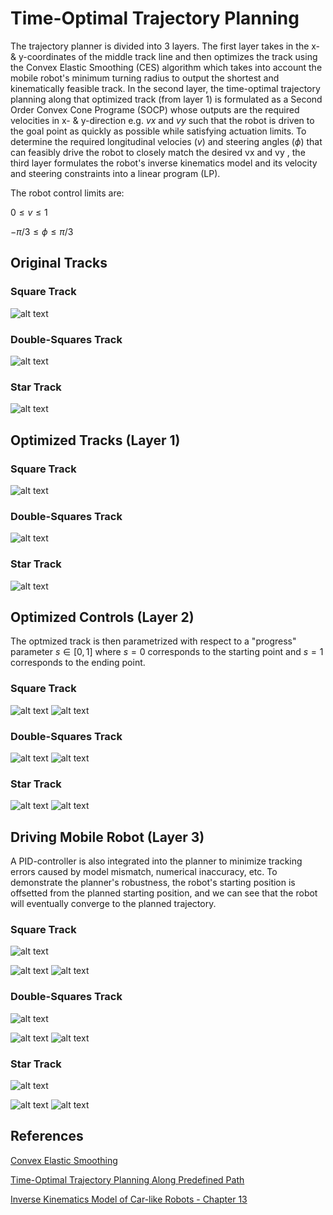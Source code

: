 # Time-Optimal Trajectory Planning
The trajectory planner is divided into 3 layers. The first layer takes in the x- & y-coordinates of the middle track line and then optimizes the track using the Convex Elastic Smoothing (CES) algorithm which takes into account the mobile robot's minimum turning radius to output the shortest and kinematically feasible track. In the second layer, the time-optimal trajectory planning along that optimized track (from layer 1) is formulated as a Second Order Convex Cone Programe (SOCP) whose outputs are the required velocities in x- & y-direction e.g. $vx$ and $vy$ such that the robot is driven to the goal point as quickly as possible while satisfying actuation limits. To determine the required longitudinal velocies $(v)$ and steering angles $(\phi)$ that can feasibly drive the robot to closely match the desired vx and vy , the third layer formulates the robot's inverse kinematics model and its velocity and steering constraints into a linear program (LP). 

The robot control limits are:

$0 \le v \le 1$

$-\pi/3 \le \phi \le \pi/3$

## Original Tracks
### Square Track
![alt text](https://github.com/TuanMinhNguyen15/Time-Optimal-Trajectory-Planning/raw/main/images/square.png)
### Double-Squares Track
![alt text](https://github.com/TuanMinhNguyen15/Time-Optimal-Trajectory-Planning/raw/main/images/double_square.png)
### Star Track
![alt text](https://github.com/TuanMinhNguyen15/Time-Optimal-Trajectory-Planning/raw/main/images/star.png)

## Optimized Tracks (Layer 1)
### Square Track
![alt text](https://github.com/TuanMinhNguyen15/Time-Optimal-Trajectory-Planning/raw/main/images/optimized_square.png)
### Double-Squares Track
![alt text](https://github.com/TuanMinhNguyen15/Time-Optimal-Trajectory-Planning/raw/main/images/optimized_double_square.png)
### Star Track
![alt text](https://github.com/TuanMinhNguyen15/Time-Optimal-Trajectory-Planning/raw/main/images/optimized_star.png)

## Optimized Controls (Layer 2)
The optmized track is then parametrized with respect to a "progress" parameter $s \in [0,1]$ where $s=0$ corresponds to the starting point and $s=1$ corresponds to the ending point.
### Square Track
![alt text](https://github.com/TuanMinhNguyen15/Time-Optimal-Trajectory-Planning/raw/main/images/controls_vx_square.png)
![alt text](https://github.com/TuanMinhNguyen15/Time-Optimal-Trajectory-Planning/raw/main/images/controls_vy_square.png)
### Double-Squares Track
![alt text](https://github.com/TuanMinhNguyen15/Time-Optimal-Trajectory-Planning/raw/main/images/controls_vx_double_square.png)
![alt text](https://github.com/TuanMinhNguyen15/Time-Optimal-Trajectory-Planning/raw/main/images/controls_vy_double_square.png)
### Star Track
![alt text](https://github.com/TuanMinhNguyen15/Time-Optimal-Trajectory-Planning/raw/main/images/controls_vx_star.png)
![alt text](https://github.com/TuanMinhNguyen15/Time-Optimal-Trajectory-Planning/raw/main/images/controls_vy_star.png)

## Driving Mobile Robot (Layer 3)
A PID-controller is also integrated into the planner to minimize tracking errors caused by model mismatch, numerical inaccuracy, etc. To demonstrate the planner's robustness, the robot's starting position is offsetted from the planned starting position, and we can see that the robot will eventually converge to the planned trajectory. 
### Square Track
![alt text](https://github.com/TuanMinhNguyen15/Time-Optimal-Trajectory-Planning/raw/main/images/demo_path_square.png)

![alt text](https://github.com/TuanMinhNguyen15/Time-Optimal-Trajectory-Planning/raw/main/images/demo_vel_square.png)
![alt text](https://github.com/TuanMinhNguyen15/Time-Optimal-Trajectory-Planning/raw/main/images/demo_steer_square.png)
### Double-Squares Track
![alt text](https://github.com/TuanMinhNguyen15/Time-Optimal-Trajectory-Planning/raw/main/images/demo_path_double_square.png)

![alt text](https://github.com/TuanMinhNguyen15/Time-Optimal-Trajectory-Planning/raw/main/images/demo_vel_double_square.png)
![alt text](https://github.com/TuanMinhNguyen15/Time-Optimal-Trajectory-Planning/raw/main/images/demo_steer_double_square.png)
### Star Track
![alt text](https://github.com/TuanMinhNguyen15/Time-Optimal-Trajectory-Planning/raw/main/images/demo_path_star.png)

![alt text](https://github.com/TuanMinhNguyen15/Time-Optimal-Trajectory-Planning/raw/main/images/demo_vel_star.png)
![alt text](https://github.com/TuanMinhNguyen15/Time-Optimal-Trajectory-Planning/raw/main/images/demo_steer_star.png)

## References
[Convex Elastic Smoothing](https://arxiv.org/abs/1506.01085)

[Time-Optimal Trajectory Planning Along Predefined Path](https://escholarship.org/uc/item/58r3063m)

[Inverse Kinematics Model of Car-like Robots - Chapter 13](http://hades.mech.northwestern.edu/index.php/Modern_Robotics)
